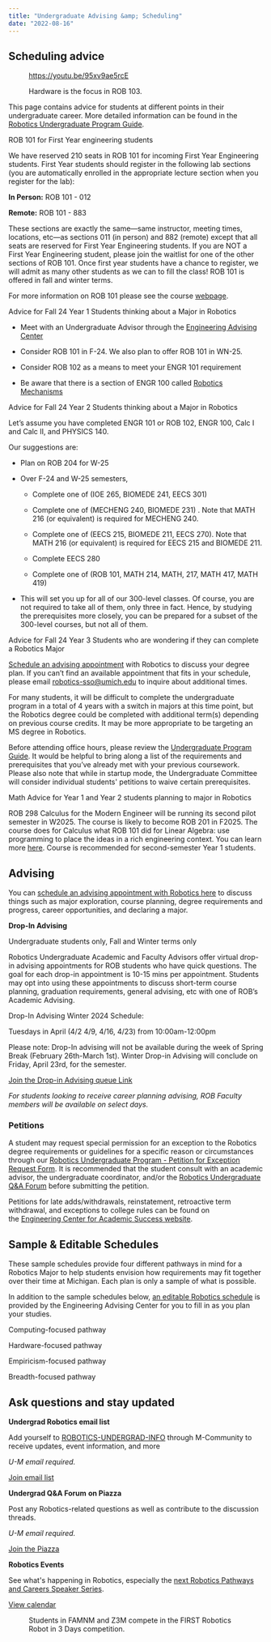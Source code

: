 ```yaml
---
title: "Undergraduate Advising &amp; Scheduling"
date: "2022-08-16"
---
```


## Scheduling advice

<figure>

https://youtu.be/95xv9ae5rcE

<figcaption>

Hardware is the focus in ROB 103.

</figcaption>



</figure>

This page contains advice for students at different points in their undergraduate career. More detailed information can be found in the [Robotics Undergraduate Program Guide](http://robotics.umich.edu/undergrad-guide "draft Robotics Undergraduate Program Guide").

ROB 101 for First Year engineering students

We have reserved 210 seats in ROB 101 for incoming First Year Engineering students. First Year students should register in the following lab sections (you are automatically enrolled in the appropriate lecture section when you register for the lab): 

**In Person:** ROB 101 - 012

**Remote:** ROB 101 - 883

These sections are exactly the same—same instructor, meeting times, locations, etc—as sections 011 (in person) and 882 (remote) except that all seats are reserved for First Year Engineering students. If you are NOT a First Year Engineering student, please join the waitlist for one of the other sections of ROB 101. Once first year students have a chance to register, we will admit as many other students as we can to fill the class! ROB 101 is offered in fall and winter terms.

For more information on ROB 101 please see the course [webpage](https://robotics.umich.edu/academic-program/courses/course-offerings/rob101-fall-2022/).

Advice for Fall 24 Year 1 Students thinking about a Major in Robotics

- Meet with an Undergraduate Advisor through the [Engineering Advising Center](https://advising.engin.umich.edu/)

- Consider ROB 101 in F-24. We also plan to offer ROB 101 in WN-25.

- Consider ROB 102 as a means to meet your ENGR 101 requirement

- Be aware that there is a section of ENGR 100 called [Robotics Mechanisms](https://adue.engin.umich.edu/eng-100-information-for-students/)

Advice for Fall 24 Year 2 Students thinking about a Major in Robotics

Let’s assume you have completed ENGR 101 or ROB 102, ENGR 100, Calc I and Calc II, and PHYSICS 140.

Our suggestions are: 

- Plan on ROB 204 for W-25

- Over F-24 and W-25 semesters,
    - Complete one of (IOE 265, BIOMEDE 241, EECS 301) 
    
    - Complete one of (MECHENG 240, BIOMEDE 231) . Note that MATH 216 (or equivalent) is required for MECHENG 240.
    
    - Complete one of (EECS 215, BIOMEDE 211, EECS 270). Note that MATH 216 (or equivalent) is required for EECS 215 and BIOMEDE 211.
    
    - Complete EECS 280
    
    - Complete one of (ROB 101, MATH 214, MATH, 217, MATH 417, MATH 419)

- This will set you up for all of our 300-level classes. Of course, you are not required to take all of them, only three in fact. Hence, by studying the prerequisites more closely, you can be prepared for a subset of the 300-level courses, but not all of them.

Advice for Fall 24 Year 3 Students who are wondering if they can complete a Robotics Major

[Schedule an advising appointment](https://myadvising.lsa.umich.edu/appointments/offices/ROB) with Robotics to discuss your degree plan. If you can’t find an available appointment that fits in your schedule, please email robotics-sso@umich.edu to inquire about additional times.

For many students, it will be difficult to complete the undergraduate program in a total of 4 years with a switch in majors at this time point, but the Robotics degree could be completed with additional term(s) depending on previous course credits. It may be more appropriate to be targeting an MS degree in Robotics.

Before attending office hours, please review the [Undergraduate Program Guide](http://robotics.umich.edu/undergrad-guide). It would be helpful to bring along a list of the requirements and prerequisites that you’ve already met with your previous coursework. Please also note that while in startup mode, the Undergraduate Committee will consider individual students' petitions to waive certain prerequisites.  

Math Advice for Year 1 and Year 2 students planning to major in Robotics

ROB 298 Calculus for the Modern Engineer will be running its second pilot semester in W2025. The course is likely to become ROB 201 in F2025. The course does for Calculus what ROB 101 did for Linear Algebra: use programming to place the ideas in a rich engineering context. You can learn more [here](https://grizzle.robotics.umich.edu/education/rob201.html). Course is recommended for second-semester Year 1 students.

## Advising

You can [schedule an advising appointment with Robotics here](https://myadvising.lsa.umich.edu/appointments/offices/ROB) to discuss things such as major exploration, course planning, degree requirements and progress, career opportunities, and declaring a major.

**Drop-In Advising**

Undergraduate students only, Fall and Winter terms only

Robotics Undergraduate Academic and Faculty Advisors offer virtual drop-in advising appointments for ROB students who have quick questions. The goal for each drop-in appointment is 10-15 mins per appointment. Students may opt into using these appointments to discuss short-term course planning, graduation requirements, general advising, etc with one of ROB’s Academic Advising. 

Drop-In Advising Winter 2024 Schedule:

Tuesdays in April (4/2 4/9, 4/16, 4/23) from 10:00am-12:00pm

Please note: Drop-In advising will not be available during the week of Spring Break (February 26th-March 1st). Winter Drop-in Advising will conclude on Friday, April 23rd, for the semester.

[Join the Drop-in Advising queue Link](https://officehours.it.umich.edu/queue/1398)

_For students looking to receive career planning advising, ROB Faculty members will be available on select days._ 

### Petitions

A student may request special permission for an exception to the Robotics degree requirements or guidelines for a specific reason or circumstances through our [Robotics Undergraduate Program - Petition for Exception Request Form](https://www.google.com/url?q=https://deptapps.engin.umich.edu/petition/student/form?dept%3D210308&sa=D&source=editors&ust=1731449761916349&usg=AOvVaw3j2QlmdU32fEf2uy-yyoju). It is recommended that the student consult with an academic advisor, the undergraduate coordinator, and/or the [Robotics Undergraduate Q&A Forum](http://piazza.com/umich/winter2022/roboticsugqa) before submitting the petition.

Petitions for late adds/withdrawals, reinstatement, retroactive term withdrawal, and exceptions to college rules can be found on the [Engineering Center for Academic Success website](https://ecas.engin.umich.edu/ssc/petitions/).

## Sample & Editable Schedules

These sample schedules provide four different pathways in mind for a Robotics Major to help students envision how requirements may fit together over their time at Michigan. Each plan is only a sample of what is possible.

In addition to the sample schedules below, [an editable Robotics schedule](https://docs.google.com/spreadsheets/d/1TJlbxRgqN-CUQzcEMHj9r_YzORPVk6ElG63vBJYi2Ms/edit#gid=0) is provided by the Engineering Advising Center for you to fill in as you plan your studies.

Computing-focused pathway

Hardware-focused pathway

Empiricism-focused pathway

Breadth-focused pathway

## Ask questions and stay updated

**Undergrad Robotics email list**

Add yourself to [ROBOTICS-UNDERGRAD-INFO](https://mcommunity.umich.edu/group/Robotics%20Undergraduate%20Info) through M-Community to receive updates, event information, and more

_U-M email required._

[Join email list](https://mcommunity.umich.edu/group/Robotics%20Undergraduate%20Info)

**Undergrad Q&A Forum** **on Piazza**

Post any Robotics-related questions as well as contribute to the discussion threads.

_U-M email required._

[Join the Piazza](http://piazza.com/umich/winter2022/roboticsugqa)

**Robotics Events**

See what's happening in Robotics, especially the [next Robotics Pathways and Careers Speaker Series](https://robotics.umich.edu/academics/undergraduate/robotics-pathways-speaker-series/ "Undergraduate Robotics Pathways and Careers Speaker Series").

[View calendar](https://calendar.google.com/calendar/u/0/embed?src=c_elqv0fcgslui1qcpsb79jv34ck@group.calendar.google.com&ctz=America/New_York)

<figure>


<figcaption>

Students in FAMNM and Z3M compete in the FIRST Robotics Robot in 3 Days competition.

</figcaption>

</figure>

